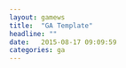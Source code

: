 ```yaml
---
layout: gamews
title:  "GA Template"
headline: ""
date:   2015-08-17 09:09:59
categories: ga
---
```

